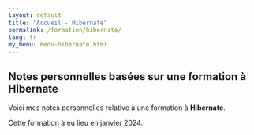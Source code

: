 ```yaml
---
layout: default
title: "Accueil - Hibernate"
permalink: /formation/hibernate/
lang: fr
my_menu: menu-hibernate.html
---
```


## Notes personnelles basées sur une formation à Hibernate

Voici mes notes personnelles relative à une formation à **Hibernate**.

Cette formation à eu lieu en janvier 2024.
